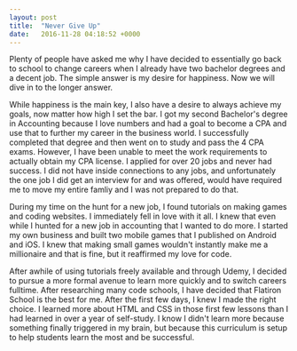 ```yaml
---
layout: post
title:  "Never Give Up"
date:   2016-11-28 04:18:52 +0000
---
```



Plenty of people have asked me why I have decided to essentially go back to school to change careers when I already have two bachelor degrees and a decent job.  The simple answer is my desire for happiness.  Now we will dive in to the longer answer.

While happiness is the main key, I also have a desire to always achieve my goals, now matter how high I set the bar.  I got my second Bachelor's degree in Accounting because I love numbers and had a goal to become a CPA and use that to further my career in the business world.  I successfully completed that degree and then went on to study and pass the 4 CPA exams.  However, I have been unable to meet the work requirements to actually obtain my CPA license.  I applied for over 20 jobs and never had success.  I did not have inside connections to any jobs, and unfortunately the one job I did get an interview for and was offered, would have required me to move my entire famliy and I was not prepared to do that.

During my time on the hunt for a new job, I found tutorials on making games and coding websites.  I immediately fell in love with it all.  I knew that even while I hunted for a new job in accounting that I wanted to do more.  I started my own business and built two mobile games that I published on Android and iOS.  I knew that making small games wouldn't instantly make me a millionaire and that is fine, but it reaffirmed my love for code.

After awhile of using tutorials freely available and through Udemy, I decided to pursue a more formal avenue to learn more quickly and to switch careers fulltime.  After researching many code schools, I have decided that Flatiron School is the best for me.  After the first few days, I knew I made the right choice.  I learned more about HTML and CSS in those first few lessons than I had learned in over a year of self-study.  I know I didn't learn more because something finally triggered in my brain, but because this curriculum is setup to help students learn the most and be successful.
